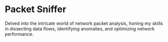 # Packet Sniffer #
Delved into the intricate world of network packet analysis, honing my skills in dissecting data flows, identifying anomalies, and optimizing network performance.

